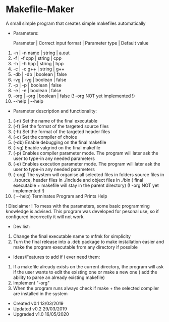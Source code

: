 # Makefile-Maker 
A small simple program that creates simple makefiles automatically

+ Parameters:

   Parameter | Correct input format |  Parameter type  | Default value 
1)    -n     |       -n name        |      string      |     a.out
2)    -f     |       -f cpp         |      string      |      cpp
3)    -h     |       -h hpp         |      string      |      hpp
4)    -c     |       -c g++         |      string      |      g++
5)    -db    |       -db            |      boolean     |     false
6)    -vg    |       -vg            |      boolean     |     false
7)    -p     |       -p             |      boolean     |     false
8)    -e     |       -e             |      boolean     |     false
9)    -org   |       -org           |      boolean     |     false (! -org NOT yet implemented !)
10)   --help |       --help


+ Parameter description and functionality:
1) (-n)		Set the name of the final executable 
2) (-f)		Set the format of the targeted source files
3) (-h)     Set the format of the targeted header files
4) (-c)		Set the compiler of choice
5) (-db) 	Enable debugging on the final makefile
6) (-vg)	   Enable valgrind on the final makefile
7) (-p)		Enables compiler parameter mode. The program will later ask the user to
type-in any needed parameters 
8) (-e)		Enables execution parameter mode. The program will later ask the user to
type-in any needed parameters
9) (-org)	The system will organise all selected files in folders
source files in ./source, header files in ./include and object files
in ./bin ( final executable + makefile will stay in the parent directory)
(! -org NOT yet implemented !)
10) ( --help)  Terminates Program and Prints Help

! Disclaimer ! To mess with the parameters, some basic programming knowledge is 
advised. This program was developed for pesonal use, so if configured 
incorrectly it will not work.

+ Dev list:
1) Change the final executable name to mfmk for simplicity
2) Turn the final release into a .deb package to make installation easier
and make the program executable from any directory if possible

+ Ideas/Features to add if i ever need them:
1) If a makefile already exists on the current directory, the program will ask
if the user wants to edit the existing one or make a new one ( add the ability 
to parse an already existing makefile)
2) Implement "-org"
3) When the program runs always check if make + the selected compiler are
installed in the system

+ Created  v0.1 13/03/2019
+ Updated  v0.2 29/03/2019
+ Upgraded v1.0 16/05/2020
